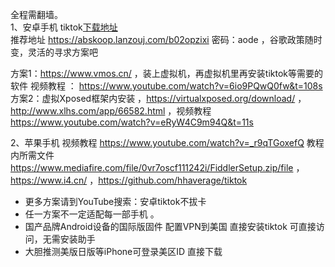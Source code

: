 全程需翻墙。  
1、安卓手机
  tiktok[下载地址](https://apkcombo.com/zh/tiktok/com.zhiliaoapp.musically/download/apk)   
  推荐地址  https://abskoop.lanzouj.com/b02opzixi  密码：aode  ，谷歌政策随时变，灵活的寻求方案吧

  方案1：https://www.vmos.cn/  ，装上虚拟机，再虚拟机里再安装tiktok等需要的软件  视频教程 ： https://www.youtube.com/watch?v=6io9PQwQ0fw&t=108s  
  方案2：虚拟Xposed框架内安装   ，https://virtualxposed.org/download/ ， http://www.xlhs.com/app/66582.html   ，视频教程  https://www.youtube.com/watch?v=eRyW4C9m94Q&t=11s 
 
2、苹果手机
视频教程 https://www.youtube.com/watch?v=_r9qTGoxefQ 
   教程内所需文件  https://www.mediafire.com/file/0vr7oscf111242i/FiddlerSetup.zip/file  ， https://www.i4.cn/  ，https://github.com/hhaverage/tiktok 

  * 更多方案请到YouTube搜索：安卓tiktok不拔卡 
  * 任一方案不一定适配每一部手机 。
  * 国产品牌Android设备的国际版固件 配置VPN到美国 直接安装tiktok 可直接访问，无需安装助手 
  * 大胆推测美版日版等iPhone可登录美区ID 直接下载
  
   
